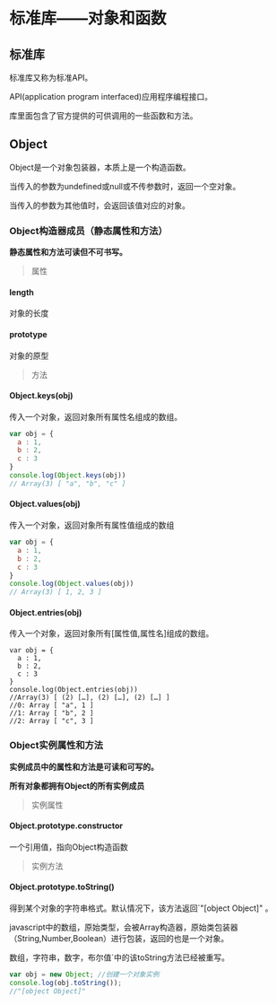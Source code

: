 # 标准库——对象和函数

## 标准库

标准库又称为标准API。

API(application program interfaced)应用程序编程接口。

库里面包含了官方提供的可供调用的一些函数和方法。

## Object

Object是一个对象包装器，本质上是一个构造函数。

当传入的参数为undefined或null或不传参数时，返回一个空对象。

当传入的参数为其他值时，会返回该值对应的对象。

### Object构造器成员（静态属性和方法）

**静态属性和方法可读但不可书写。**

> 属性

#### length 

对象的长度

#### prototype 

对象的原型

> 方法

#### Object.keys(obj)

 传入一个对象，返回对象所有属性名组成的数组。

```javascript
var obj = {
  a : 1,
  b : 2,
  c : 3
}
console.log(Object.keys(obj))
// Array(3) [ "a", "b", "c" ]
```

#### Object.values(obj)

传入一个对象，返回对象所有属性值组成的数组

```javascript
var obj = {
  a : 1,
  b : 2,
  c : 3
}
console.log(Object.values(obj))
// Array(3) [ 1, 2, 3 ]
```

#### Object.entries(obj)

传入一个对象，返回对象所有[属性值,属性名]组成的数组。

```
var obj = {
  a : 1,
  b : 2,
  c : 3
}
console.log(Object.entries(obj))
//Array(3) [ (2) […], (2) […], (2) […] ]
//0: Array [ "a", 1 ]
//1: Array [ "b", 2 ]
//2: Array [ "c", 3 ]
```

### Object实例属性和方法

**实例成员中的属性和方法是可读和可写的。**

**所有对象都拥有Object的所有实例成员**

> 实例属性

#### Object.prototype.constructor

一个引用值，指向Object构造函数

> 实例方法

#### Object.prototype.toString()

得到某个对象的字符串格式。默认情况下，该方法返回`"[object Object]" 。

javascript中的数组，原始类型，会被Array构造器，原始类包装器（String,Number,Boolean）进行包装，返回的也是一个对象。

数组，字符串，数字，布尔值`中的该toString方法已经被重写。

```javascript
var obj = new Object; //创建一个对象实例
console.log(obj.toString());
//"[object Object]" 
```